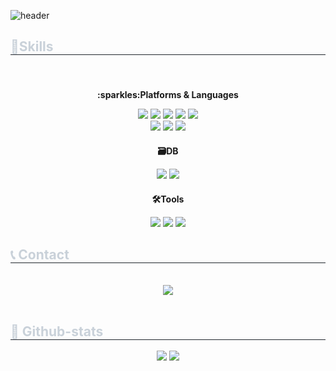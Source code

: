 ![header](https://capsule-render.vercel.app/api?type=slice&color=auto&height=200&text=Hello&fontAlign=70&rotate=13&fontAlignY=25&desc=Chanyun's%20Profile&descAlign=60&descAlignY=44)
<div align= "center">
    </div>
    <!--<div style="text-align: left;"> 
        <h2 style="border-bottom: 1px solid #21262d; color: #c9d1d9;"> 안녕하세요! 개발자를 꿈꾸는 김찬윤입니다. </h2>  
    </div>-->
    <div style="text-align: left;">
        <h2 style="border-bottom: 1px solid #21262d; color: #c9d1d9;"> 💪Skills </h2> <br> 
        <div  align= "center">
            <p style="margin-top:20px;"><strong>:sparkles:Platforms & Languages</strong></p>
            <img src=https://img.shields.io/badge/Java-ED8B00?style=for-the-badge&logo=openjdk&logoColor=white>
            <img src=https://img.shields.io/badge/JavaScript-F7DF1E?style=for-the-badge&logo=JavaScript&logoColor=white>
            <img src=https://img.shields.io/badge/jQuery-0769AD?style=for-the-badge&logo=jquery&logoColor=white>
            <img src=https://img.shields.io/badge/HTML5-E34F26?style=for-the-badge&logo=html5&logoColor=white>
            <img src=https://img.shields.io/badge/CSS3-1572B6?style=for-the-badge&logo=css3&logoColor=white>
            <br>
            <img src=https://img.shields.io/badge/Spring-6DB33F?style=for-the-badge&logo=spring&logoColor=white>
            <img src="https://img.shields.io/badge/Spring Boot-6DB33F?style=for-the-badge&logo=spring boot&logoColor=white">
            <img src=https://img.shields.io/badge/Bootstrap-563D7C?style=for-the-badge&logo=bootstrap&logoColor=white>
            <br>
            <p style="margin-top:20px;"><strong>🗃DB</strong></p>
            <img src=https://img.shields.io/badge/Oracle-F80000?style=for-the-badge&logo=Oracle&logoColor=white>
            <img src=https://img.shields.io/badge/MySQL-00000F?style=for-the-badge&logo=mysql&logoColor=white>
            <br>
            <p style="margin-top:20px;"><strong>🛠Tools</strong></p>
            <img src=https://img.shields.io/badge/Eclipse-2C2255?style=for-the-badge&logo=eclipse&logoColor=white>
            <img src="https://img.shields.io/badge/Github-181717?style=for-the-badge&logo=Github&logoColor=white">
            <img src="https://img.shields.io/badge/Apache Tomcat-F8DC75?style=for-the-badge&logo=Apache Tomcat&logoColor=white">
        </div>
    </div>
    <div style="text-align: left;">
        <h2 style="border-bottom: 1px solid #21262d; color: #c9d1d9;"> 📞 Contact </h2> <br> 
        <div align= "center">
            <a href="mailto:cksdbs1515@gmail.com">
                <img src="https://img.shields.io/badge/Gmail-EA4335?style=for-the-badge&logo=Gmail&logoColor=white"> 
            </a>
        </div>
    <br> 
    <div align= "center">  </div> 
    </div>
    <div style="text-align: left;"> 
    <h2 style="border-bottom: 1px solid #21262d; color: #c9d1d9;"> 🏅 Github-stats </h2>
        <div align= "center"> 
            <img src="https://github-readme-stats.vercel.app/api?username=chanyun95&show_icons=true&theme=shadow_green"/>
            <img src="https://github-readme-stats.vercel.app/api/top-langs/?username=chanyun95&layout=compact"/>
        </div>
    </div>





    
